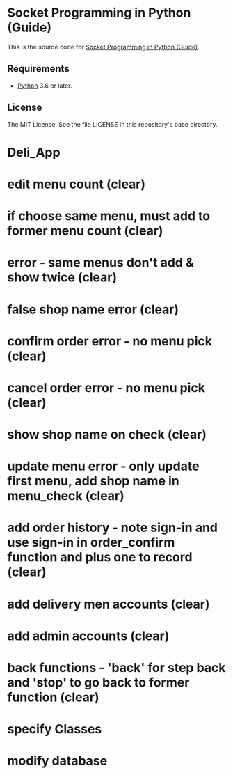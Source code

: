 # Socket Programming in Python (Guide)

This is the source code for [Socket Programming in Python (Guide)](https://realpython.com/python-sockets/).

## Requirements

- [Python](https://www.python.org/) 3.6 or later.

## License

The MIT License. See the file LICENSE in this repository's base directory.
# Deli_App

# edit menu count (clear)
# if choose same menu, must add to former menu count (clear)
# error - same menus don't add & show twice (clear)
# false shop name error (clear)
# confirm order error - no menu pick (clear)
# cancel order error - no menu pick (clear)
# show shop name on check (clear)
# update menu error - only update first menu, add shop name in menu_check (clear)
# add order history - note sign-in and use sign-in in order_confirm function and plus one to record (clear)
# add delivery men accounts (clear)
# add admin accounts (clear)
# back functions - 'back' for step back and 'stop' to go back to former function (clear)

# specify Classes
# modify database
